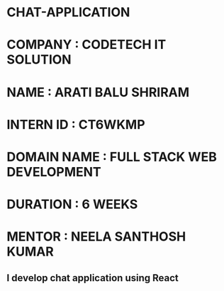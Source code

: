 # CHAT-APPLICATION

# COMPANY : CODETECH IT SOLUTION

# NAME : ARATI BALU SHRIRAM

# INTERN ID : CT6WKMP

# DOMAIN NAME : FULL STACK WEB DEVELOPMENT

# DURATION : 6 WEEKS

# MENTOR : NEELA SANTHOSH KUMAR

## I develop chat application using React
